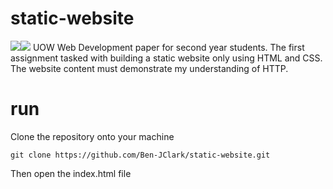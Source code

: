 # static-website
<img src="https://img.shields.io/badge/HTML5-E34F26?style=for-the-badge&logo=html5&logoColor=white"/><img src="https://img.shields.io/badge/CSS3-1572B6?style=for-the-badge&logo=css3&logoColor=white"/>
UOW Web Development paper for second year students. The first assignment tasked with building a static website only using HTML and CSS. The website content must demonstrate my understanding of HTTP. 

# run
Clone the repository onto your machine
```
git clone https://github.com/Ben-JClark/static-website.git
```
Then open the index.html file
